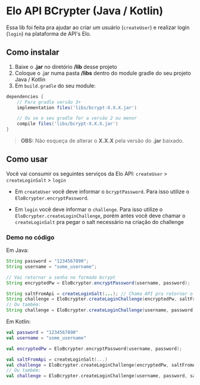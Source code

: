 # Elo API BCrypter (Java / Kotlin)

Essa lib foi feita pra ajudar ao criar um usuário (`createUser`) e realizar login (`login`) na plataforma de API's Elo.

## Como instalar

1. Baixe o **.jar** no diretório **/lib** desse projeto
2. Coloque o .jar numa pasta **/libs** dentro do module gradle do seu projeto Java / Kotlin
3. Em `build.gradle` do seu module:

```gradle
dependencies {
    // Para gradle versão 3+
    implementation files('libs/bcrypt-X.X.X.jar')

    // Ou se o seu gradle for a versão 2 ou menor
    compile files('libs/bcrypt-X.X.X.jar')
}
```
> **OBS:** Não esqueça de alterar o **X.X.X** pela versão do **.jar** baixado.

## Como usar

Você vai consumir os seguintes serviços da Elo API:
`createUser` > `createLoginSalt` > `login`

- Em `createUser` você deve informar o `bcryptPassword`. Para isso utilize o `EloBcrypter.encryptPassword`.

 - Em `login` você deve informar o `challenge`. Para isso utilize o `EloBcrypter.createLoginChallenge`, porém antes você deve chamar o `createLoginSalt` pra pegar o salt necessário na criação do challenge

### Demo no código

Em Java:
```JAVA
String password = "1234567890";
String username = "some_username";

// Vai retornar a senha no formado bcrypt
String encryptedPw = EloBcrypter.encryptPassword(username, password);

String saltFromApi = createLoginSalt(...); // Chama API pra retornar o salt pra criação do challenge
String challenge = EloBcrypter.createLoginChallenge(encryptedPw, saltFromApi);
// Ou também:
String challenge = EloBcrypter.createLoginChallenge(username, password, saltFromApi);
```

Em Kotlin:
```kotlin
val password = "1234567890"
val username = "some_username"

val encryptedPw = EloBcrypter.encryptPassword(username, password);

val saltFromApi = createLoginSalt(...)
val challenge = EloBcrypter.createLoginChallenge(encryptedPw, saltFromApi);
// Ou também:
val challenge = EloBcrypter.createLoginChallenge(username, password, saltFromApi)
```